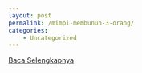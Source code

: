 ```yaml
---
layout: post
permalink: /mimpi-membunuh-3-orang/
categories:
    - Uncategorized
---
```


[Baca Selengkapnya](/08)